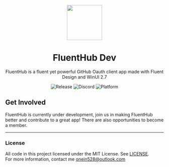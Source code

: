 <p align="center">
  <img width="112" align="center" src="https://user-images.githubusercontent.com/62196528/168255187-29e602e7-eafe-4814-a221-b9fb103fdbd0.png">
</p>
<h1 align="center">
  FluentHub Dev
</h1>
<p align="center">
  FluentHub is a fluent yet powerful GitHub Oauth client app made with Fluent Design and WinUI 2.7
</p>

<p align="center">
  <a style="text-decoration:none" href="https://github.com/fluenthub-community/FluentHub/releases">
    <img src="https://img.shields.io/github/v/release/fluenthub-community/fluenthub?include_prereleases&style=flat-square" alt="Release" />
  </a>
  <a style="text-decoration:none" href="https://discord.com/channels/935562861701390336">
    <img src="https://img.shields.io/discord/935562861701390336?color=blue&label=Discord&style=flat-square" alt="Discord" />
  </a>
  <a style="text-decoration:none">
    <img src="https://img.shields.io/badge/Platform-Windows-red?style=flat-square" alt="Platform" />
  </a>
</p>

## Get Involved

FluentHub is currently under development, join us in making FluentHub better and contribute to a great app! There are also opportunities to become a member.

---

### License

All code in this project licensed under the MIT License. See [LICENSE](https://github.com/fluenthub-community/FluentHub/blob/main/LICENSE).</br>For more information, contact me onein528@outlook.com
